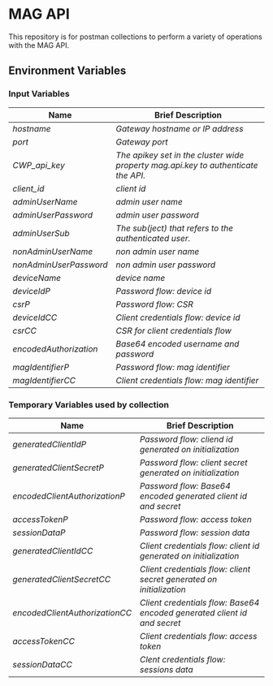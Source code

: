 # MAG API
This repository is for postman collections to perform a variety of operations with the MAG API.

## Environment Variables

### Input Variables

Name | Brief Description
----- | -----------------
*hostname* | *Gateway hostname or IP address*
*port* | *Gateway port*
*CWP_api_key* | *The apikey set in the cluster wide property mag.api.key to authenticate the API.*
*client_id* | *client id*
*adminUserName* | *admin user name*
*adminUserPassword* | *admin user password*
*adminUserSub* | *The sub(ject) that refers to the authenticated user.*
*nonAdminUserName* | *non admin user name*
*nonAdminUserPassword* | *non admin user password*
*deviceName* | *device name*
*deviceIdP* | *Password flow: device id*
*csrP* | *Password flow: CSR*
*deviceIdCC* | *Client credentials flow: device id*
*csrCC* | *CSR for client credentials flow*
*encodedAuthorization* | *Base64 encoded username and password*
*magIdentifierP* | *Password flow: mag identifier*
*magIdentifierCC* | *Client credentials flow: mag identifier*

### Temporary Variables used by collection

Name | Brief Description
----- | -----------------
*generatedClientIdP* | *Password flow: cliend id generated on initialization*
*generatedClientSecretP* | *Password flow: client secret generated on initialization*
*encodedClientAuthorizationP* | *Password flow: Base64 encoded generated client id and secret*
*accessTokenP* | *Password flow: access token*
*sessionDataP* | *Password flow: session data*
*generatedClientIdCC* | *Client credentials flow: client id generated on initialization*
*generatedClientSecretCC* | *Client credentials flow: client secret generated on initialization*
*encodedClientAuthorizationCC* | *Client credentials flow: Base64 encoded generated client id and secret*
*accessTokenCC* | *Client credentials flow: access token*
*sessionDataCC* | *Clent credentials flow: sessions data*
